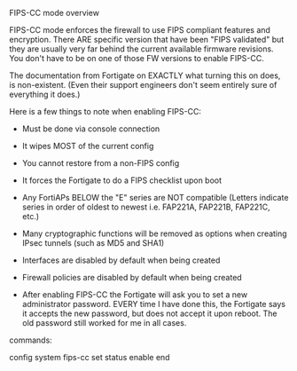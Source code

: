 FIPS-CC mode overview

FIPS-CC mode enforces the firewall to use FIPS compliant features and encryption. There ARE specific version that have been "FIPS validated" but they are usually very far behind the current available firmware revisions. You don't have to be on one of those FW versions to enable FIPS-CC.

The documentation from Fortigate on EXACTLY what turning this on does, is non-existent. (Even their support engineers don't seem entirely sure of everything it does.)

Here is a few things to note when enabling FIPS-CC:

-   Must be done via console connection
-   It wipes MOST of the current config
-   You cannot restore from a non-FIPS config
-   It forces the Fortigate to do a FIPS checklist upon boot
-   Any FortiAPs BELOW the "E" series are NOT compatible (Letters indicate series in order of oldest to newest i.e. FAP221A, FAP221B, FAP221C, etc.)
-   Many cryptographic functions will be removed as options when creating IPsec tunnels (such as MD5 and SHA1)
-   Interfaces are disabled by default when being created
-   Firewall policies are disabled by default when being created

-   After enabling FIPS-CC the Fortigate will ask you to set a new administrator password. EVERY time I have done this, the Fortigate says it accepts the new password, but does not accept it upon reboot. The old password still worked for me in all cases.

commands:

config system fips-cc
	set status enable
	end